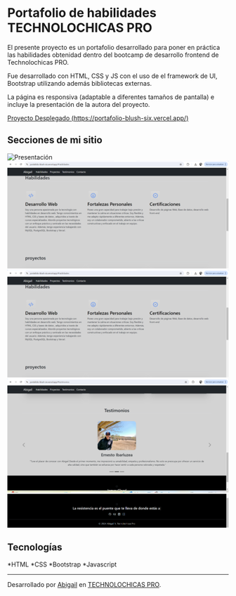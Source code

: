 # Portafolio de habilidades TECHNOLOCHICAS PRO

El presente proyecto es un portafolio desarrollado para poner en práctica las habilidades obtenidad dentro del bootcamp de desarrollo frontend de Technolochicas PRO.

Fue desarrollado con HTML, CSS y JS con el uso de el framework de UI, Bootstrap utilizando además bibliotecas externas.

La página es responsiva (adaptable a diferentes tamaños de pantalla) e incluye la presentación de la autora del proyecto.

[Proyecto Desplegado (https://portafolio-blush-six.vercel.app/)](https://portafolio-blush-six.vercel.app/)

## Secciones de mi sitio
![Presentación](assets/assetsReadme/presentación.png)
![Habilidades](assets/assetsReadme/habilidades.png)
![Proyectos](assets/assetsReadme/habilidades.png)
![Testimonios](assets/assetsReadme/testimonios.png)
![Contacto](assets/assetsReadme/contacto.png)


## Tecnologías
*HTML
*CSS
*Bootstrap
*Javascript

---

Desarrollado por [Abigail](abigail.vazquezto@gmail.com) en [TECHNOLOCHICAS PRO](https://tecnolochicas.mx/).
